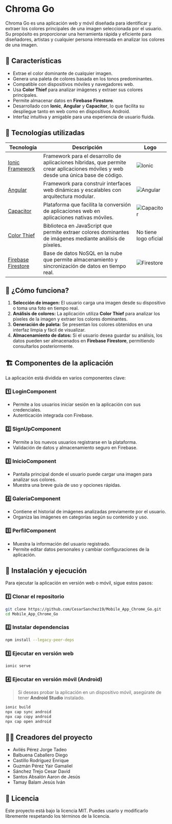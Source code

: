 # Chroma Go

Chroma Go es una aplicación web y móvil diseñada para identificar y extraer los colores principales de una imagen seleccionada por el usuario. Su propósito es proporcionar una herramienta rápida y eficiente para diseñadores, artistas y cualquier persona interesada en analizar los colores de una imagen.

## 📌 Características
- Extrae el color dominante de cualquier imagen.
- Genera una paleta de colores basada en los tonos predominantes.
- Compatible con dispositivos móviles y navegadores web.
- Usa **Color Thief** para analizar imágenes y extraer sus colores principales.
- Permite almacenar datos en **Firebase Firestore**.
- Desarrollado con **Ionic**, **Angular** y **Capacitor**, lo que facilita su despliegue tanto en web como en dispositivos Android.
- Interfaz intuitiva y amigable para una experiencia de usuario fluida.

## 🚀 Tecnologías utilizadas

| Tecnología | Descripción | Logo |
|------------|-------------|------|
| [Ionic Framework](https://ionicframework.com/) | Framework para el desarrollo de aplicaciones híbridas, que permite crear aplicaciones móviles y web desde una única base de código. | ![Ionic](https://ionicframework.com/img/meta/ionic-framework-og.png) |
| [Angular](https://angular.io/) | Framework para construir interfaces web dinámicas y escalables con arquitectura modular. | ![Angular](https://angular.io/assets/images/logos/angular/angular.svg) |
| [Capacitor](https://capacitorjs.com/) | Plataforma que facilita la conversión de aplicaciones web en aplicaciones nativas móviles. | ![Capacitor](https://capacitorjs.com/assets/img/logo-docs.svg) |
| [Color Thief](https://lokeshdhakar.com/projects/color-thief/) | Biblioteca en JavaScript que permite extraer colores dominantes de imágenes mediante análisis de píxeles. | No tiene logo oficial |
| [Firebase Firestore](https://firebase.google.com/products/firestore) | Base de datos NoSQL en la nube que permite almacenamiento y sincronización de datos en tiempo real. | ![Firestore](https://firebase.google.com/static/downloads/brand-guidelines/PNG/logo-built_black.png) |

## 🎨 ¿Cómo funciona?
1. **Selección de imagen:** El usuario carga una imagen desde su dispositivo o toma una foto en tiempo real.
2. **Análisis de colores:** La aplicación utiliza **Color Thief** para analizar los píxeles de la imagen y extraer los colores dominantes.
3. **Generación de paleta:** Se presentan los colores obtenidos en una interfaz limpia y fácil de visualizar.
4. **Almacenamiento de datos:** Si el usuario desea guardar su análisis, los datos pueden ser almacenados en **Firebase Firestore**, permitiendo consultarlos posteriormente.

## 🏗️ Componentes de la aplicación

La aplicación está dividida en varios componentes clave:

### 1️⃣ **LoginComponent**
- Permite a los usuarios iniciar sesión en la aplicación con sus credenciales.
- Autenticación integrada con Firebase.

### 2️⃣ **SignUpComponent**
- Permite a los nuevos usuarios registrarse en la plataforma.
- Validación de datos y almacenamiento seguro en Firebase.

### 3️⃣ **InicioComponent**
- Pantalla principal donde el usuario puede cargar una imagen para analizar sus colores.
- Muestra una breve guía de uso y opciones rápidas.

### 4️⃣ **GaleriaComponent**
- Contiene el historial de imágenes analizadas previamente por el usuario.
- Organiza las imágenes en categorías según su contenido y uso.

### 5️⃣ **PerfilComponent**
- Muestra la información del usuario registrado.
- Permite editar datos personales y cambiar configuraciones de la aplicación.

## 📂 Instalación y ejecución

Para ejecutar la aplicación en versión web o móvil, sigue estos pasos:

### 1️⃣ Clonar el repositorio
```sh
git clone https://github.com/CesarSanchez19/Mobile_App_Chrome_Go.git
cd Mobile_App_Chrome_Go
```

### 2️⃣ Instalar dependencias
```sh
npm install --legacy-peer-deps
```

### 3️⃣ Ejecutar en versión web
```sh
ionic serve
```

### 4️⃣ Ejecutar en versión móvil (Android)
> Si deseas probar la aplicación en un dispositivo móvil, asegúrate de tener **Android Studio** instalado.

```sh
ionic build
npx cap sync android
npx cap copy android
npx cap open android
```

## 👨‍💻 Creadores del proyecto
- Avilés Pérez Jorge Tadeo
- Balbuena Caballero Diego
- Castillo Rodríguez Enrique
- Guzmán Pérez Yair Gamaliel
- Sánchez Trejo Cesar David
- Santos Absalón Aaron de Jesús
- Tamay Balam Jesús Iván

## 📜 Licencia
Este proyecto está bajo la licencia MIT. Puedes usarlo y modificarlo libremente respetando los términos de la licencia.
